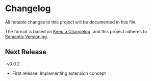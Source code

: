 # Changelog
  All notable changes to this project will be documented in this file.

  The format is based on [Keep a Changelog](https://keepachangelog.com/en/1.0.0/),
  and this project adheres to [Semantic Versioning](https://semver.org/spec/v2.0.0.html).

  ## Next Release



-v0.0.2

  - First release! Implementing extension concept
